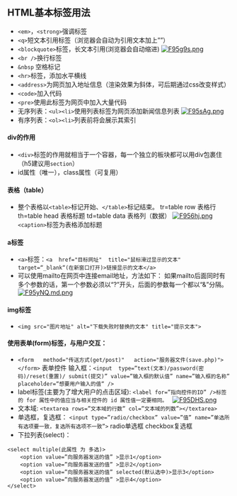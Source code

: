 ## HTML基本标签用法
- `<em>`，`<strong>`强调标签
- `<q>`短文本引用标签（浏览器会自动为引用文本加上””）
- `<blockquote>`标签，长文本引用(浏览器会自动缩进)
[![F95g9s.png](https://s1.ax1x.com/2018/11/21/F95g9s.png)](https://imgchr.com/i/F95g9s)
- `<br />`换行标签
- `&nbsp` 空格标记
- `<hr>`标签，添加水平横线 
- `<address>`为网页加入地址信息（渲染效果为斜体，可后期通过css改变样式）
- `<code>`加入代码
- `<pre>`使用此标签为网页中加入大量代码
- 无序列表：`<ul><li>`使用列表标签为网页添加新闻信息列表
  [![F95sAg.png](https://s1.ax1x.com/2018/11/21/F95sAg.png)](https://imgchr.com/i/F95sAg)
- 有序列表：`<ol><li>`列表前将会展示其索引

#### div的作用
- `<div>`标签的作用就相当于一个容器，每一个独立的板块都可以用div包裹住（h5建议用`section`）
- id属性（唯一），class属性（可复用）

#### 表格（table）
- 整个表格以`<table>`标记开始、`</table>`标记结束。
tr=table row 表格行
th=table head 表格标题
td=table data 表格列（数据）
[![F956hj.png](https://s1.ax1x.com/2018/11/21/F956hj.png)](https://imgchr.com/i/F956hj)
`<caption>`标签为表格添加标题
#### a标签
- `<a>`标签：`<a  href="目标网址"  title="鼠标滑过显示的文本"  target=“_blank“(在新窗口打开)>链接显示的文本</a>`
- 可以使用mailto在网页中连接email地址，方法如下：
如果mailto后面同时有多个参数的话，第一个参数必须以“?”开头，后面的参数每一个都以“&”分隔。
 [![F95yNQ.md.png](https://s1.ax1x.com/2018/11/21/F95yNQ.md.png)](https://imgchr.com/i/F95yNQ)
#### img标签
- `<img src="图片地址" alt="下载失败时替换的文本" title="提示文本">`
#### 使用表单(form)标签，与用户交互：
- `<form   method="传送方式(get/post)"   action="服务器文件(save.php)"></form>`
表单控件
输入框：`<input  type=”text(文本)/password(密码)/reset(重置)/ submit(提交)” value=”输入框的默认值” name=”输入框的名称” placeholder=“想要用户输入的值“ />`
- label标签(主要为了增大用户的点击区域):
`<label for=”指向控件的ID” />标签的 for 属性中的值应当与相关控件的 id 属性值一定要相同。 `
[![F95DHS.png](https://s1.ax1x.com/2018/11/21/F95DHS.png)](https://imgchr.com/i/F95DHS)
- 文本域:
`<textarea rows=”文本域的行数” col=”文本域的列数”></textarea>`
- 单选框，复选框：
`<input type=”radio/checkbox” value=”值” name=”单选所有选项要一致，复选所有选项不一致”>`
radio单选框 
checkbox复选框
- 下拉列表(select)：
```
<select multiple(此属性 为 多选)>
	<option value=”向服务器发送的值” >显示1</option>
	<option value=”向服务器发送的值” >显示2</option>
    <option value=”向服务器发送的值” selected(默认选中)>显示3</option>
	<option value=”向服务器发送的值” >显示4</option>
</select>
```

